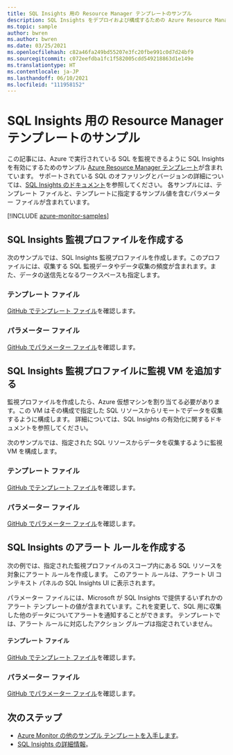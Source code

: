 ```yaml
---
title: SQL Insights 用の Resource Manager テンプレートのサンプル
description: SQL Insights をデプロイおよび構成するための Azure Resource Manager テンプレートのサンプル。
ms.topic: sample
author: bwren
ms.author: bwren
ms.date: 03/25/2021
ms.openlocfilehash: c82a46fa249bd55207e3fc20fbe991c0d7d24bf9
ms.sourcegitcommit: c072eefdba1fc1f582005cdd549218863d1e149e
ms.translationtype: HT
ms.contentlocale: ja-JP
ms.lasthandoff: 06/10/2021
ms.locfileid: "111958152"
---
```

# <a name="resource-manager-template-samples-for-sql-insights"></a>SQL Insights 用の Resource Manager テンプレートのサンプル
この記事には、Azure で実行されている SQL を監視できるように SQL Insights を有効にするためのサンプル [Azure Resource Manager テンプレート](../../azure-resource-manager/templates/syntax.md)が含まれています。  サポートされている SQL のオファリングとバージョンの詳細については、[SQL Insights のドキュメント](sql-insights-overview.md)を参照してください。 各サンプルには、テンプレート ファイルと、テンプレートに指定するサンプル値を含むパラメーター ファイルが含まれています。

[!INCLUDE [azure-monitor-samples](../../../includes/azure-monitor-resource-manager-samples.md)]


## <a name="create-a-sql-insights-monitoring-profile"></a>SQL Insights 監視プロファイルを作成する
次のサンプルでは、SQL Insights 監視プロファイルを作成します。このプロファイルには、収集する SQL 監視データやデータ収集の頻度が含まれます。また、データの送信先となるワークスペースも指定します。


### <a name="template-file"></a>テンプレート ファイル

[GitHub でテンプレート ファイル](https://github.com/microsoft/Application-Insights-Workbooks/blob/master/Workbooks/Workloads/SQL/Create%20new%20profile/CreateNewProfile.armtemplate)を確認します。

### <a name="parameter-file"></a>パラメーター ファイル

[GitHub でパラメーター ファイル](https://github.com/microsoft/Application-Insights-Workbooks/blob/master/Workbooks/Workloads/SQL/Create%20new%20profile/CreateNewProfile.parameters.json)を確認します。


## <a name="add-a-monitoring-vm-to-a-sql-insights-monitoring-profile"></a>SQL Insights 監視プロファイルに監視 VM を追加する
監視プロファイルを作成したら、Azure 仮想マシンを割り当てる必要があります。この VM はその構成で指定した SQL リソースからリモートでデータを収集するように構成します。  詳細については、SQL Insights の有効化に関するドキュメントを参照してください。

次のサンプルでは、指定された SQL リソースからデータを収集するように監視 VM を構成します。


### <a name="template-file"></a>テンプレート ファイル

[GitHub でテンプレート ファイル](https://github.com/microsoft/Application-Insights-Workbooks/blob/master/Workbooks/Workloads/SQL/Add%20monitoring%20virtual%20machine/AddMonitoringVirtualMachine.armtemplate)を確認します。

### <a name="parameter-file"></a>パラメーター ファイル

[GitHub でパラメーター ファイル](https://github.com/microsoft/Application-Insights-Workbooks/blob/master/Workbooks/Workloads/SQL/Add%20monitoring%20virtual%20machine/AddMonitoringVirtualMachine.parameters.json)を確認します。


## <a name="create-an-alert-rule-for-sql-insights"></a>SQL Insights のアラート ルールを作成する
次の例では、指定された監視プロファイルのスコープ内にある SQL リソースを対象にアラート ルールを作成します。  このアラート ルールは、アラート UI コンテキスト パネルの SQL Insights UI に表示されます。  

パラメーター ファイルには、Microsoft が SQL Insights で提供するいずれかのアラート テンプレートの値が含まれています。これを変更して、SQL 用に収集した他のデータについてアラートを通知することができます。  テンプレートでは、アラート ルールに対応したアクション グループは指定されていません。


#### <a name="template-file"></a>テンプレート ファイル

[GitHub でテンプレート ファイル](https://github.com/microsoft/Application-Insights-Workbooks/blob/master/Workbooks/Workloads/Alerts/log-metric-noag.armtemplate)を確認します。

### <a name="parameter-file"></a>パラメーター ファイル

[GitHub でパラメーター ファイル](https://github.com/microsoft/Application-Insights-Workbooks/blob/master/Workbooks/Workloads/Alerts/sql-cpu-utilization-percent.parameters.json)を確認します。





## <a name="next-steps"></a>次のステップ

* [Azure Monitor の他のサンプル テンプレートを入手します](../resource-manager-samples.md)。
* [SQL Insights の詳細情報](sql-insights-overview.md)。